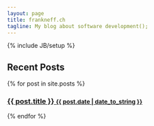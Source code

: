 ```yaml
---
layout: page
title: frankneff.ch
tagline: My blog about software development();
---
```

{% include JB/setup %}

<div class="col-md-12">
    <h2>Recent Posts</h2>
    {% for post in site.posts %}
    <div class="row">
        <div class="col-md-12">
            <h3>
                <a href="{{ BASE_PATH }}{{ post.url }}">
                    {{ post.title }}&nbsp;<small>{{ post.date | date_to_string }}</small>
                </a>
            </h3>
        </div>
    </div>
    {% endfor %}
</div>


